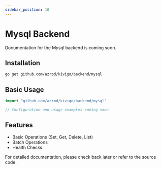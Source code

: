 ```yaml
---
sidebar_position: 10
---
```


# Mysql Backend

Documentation for the Mysql backend is coming soon.

## Installation

```bash
go get github.com/azrod/kivigo/backend/mysql
```

## Basic Usage

```go
import "github.com/azrod/kivigo/backend/mysql"

// Configuration and usage examples coming soon
```

## Features

- Basic Operations (Set, Get, Delete, List)
- Batch Operations  
- Health Checks

For detailed documentation, please check back later or refer to the source code.
